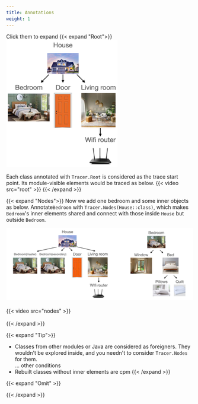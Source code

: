 ```yaml
---
title: Annotations
weight: 1
---
```


Click them to expand
{{< expand "Root">}}
<img src=../../simpleHouse.png width=300/>

Each class annotated with `Tracer.Root` is considered as the trace start point. Its module-visible 
elements would be traced as below. 
{{< video src="root" >}}
{{< /expand >}}

{{< expand "Nodes">}}
Now we add one bedroom and some inner objects as below. Annotate`Bedroom` with 
`Tracer.Nodes(House::class)`, which makes `Bedroom`'s inner elements shared and connect with those 
inside `House` but outside `Bedroom`. 

<img src=../comprehensiveHouse.png />
<br><br>
{{< video src="nodes" >}}
<br><br>
{{< /expand >}}

{{< expand "Tip">}}
* Classes from other modules or Java are considered as foreigners. They wouldn't be 
explored inside, and you needn't to consider `Tracer.Nodes` for them.  
... other conditions
* Rebuilt classes without inner elements are cpm
{{< /expand >}}

{{< expand "Omit" >}}

{{< /expand >}}